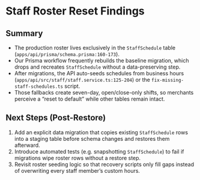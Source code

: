 # Staff Roster Reset Findings

## Summary
- The production roster lives exclusively in the `StaffSchedule` table (`apps/api/prisma/schema.prisma:160-173`).
- Our Prisma workflow frequently rebuilds the baseline migration, which drops and recreates `StaffSchedule` without a data-preserving step.
- After migrations, the API auto-seeds schedules from business hours (`apps/api/src/staff/staff.service.ts:125-204`) or the `fix-missing-staff-schedules.ts` script.
- Those fallbacks create seven-day, open/close-only shifts, so merchants perceive a “reset to default” while other tables remain intact.

## Next Steps (Post-Restore)
1. Add an explicit data migration that copies existing `StaffSchedule` rows into a staging table before schema changes and restores them afterward.
2. Introduce automated tests (e.g. snapshotting `StaffSchedule`) to fail if migrations wipe roster rows without a restore step.
3. Revisit roster seeding logic so that recovery scripts only fill gaps instead of overwriting every staff member’s custom hours.
